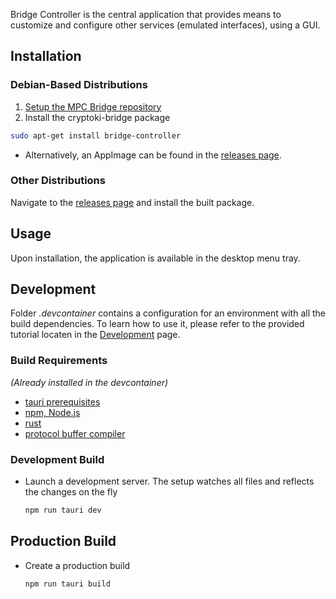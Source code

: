 Bridge Controller is the central application that provides means to customize and configure other services (emulated interfaces), using a GUI.

## Installation

### Debian-Based Distributions

1. [Setup the MPC Bridge repository](Debian-Repository.md)
2. Install the cryptoki-bridge package

```bash
sudo apt-get install bridge-controller
```

- Alternatively, an AppImage can be found in the [releases page](https://github.com/KristianMika/bridge-controller/releases).

### Other Distributions

Navigate to the [releases page](https://github.com/KristianMika/bridge-controller/releases) and install the built package.

## Usage

Upon installation, the application is available in the desktop menu tray.

## Development

Folder _.devcontainer_ contains a configuration for an environment with all the build dependencies. To learn how to use it, please refer to the provided tutorial locaten in the [Development](Development.md) page.

### Build Requirements

_(Already installed in the devcontainer)_

- [tauri prerequisites](https://tauri.app/v1/guides/getting-started/prerequisites/)
- [npm, Node.js](https://docs.npmjs.com/downloading-and-installing-node-js-and-npm)
- [rust](https://www.rust-lang.org/tools/install)
- [protocol buffer compiler](https://grpc.io/docs/protoc-installation/)

### Development Build

- Launch a development server. The setup watches all files and reflects the changes on the fly
  ```bash
  npm run tauri dev
  ```

## Production Build

- Create a production build
  ```bash
  npm run tauri build
  ```
